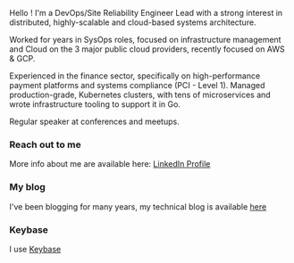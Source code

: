         
       
            
                
Hello ! I'm a DevOps/Site Reliability Engineer Lead with a strong interest in distributed, highly-scalable and cloud-based systems architecture. 

Worked for years in SysOps roles, focused on infrastructure management and Cloud on the 3 major public cloud providers, recently focused on AWS & GCP. 

Experienced in the finance sector, specifically on high-performance payment platforms and systems compliance (PCI - Level 1). 
Managed production-grade, Kubernetes clusters, with tens of microservices and wrote infrastructure tooling to support it in Go. 

Regular speaker at conferences and meetups. 

### Reach out to me
More info about me are available here:
[LinkedIn Profile](https://www.linkedin.com/in/federico-fregosi/)

### My blog
I've been blogging for many years, my technical blog is available [here](https://federicofr.wordpress.com/) 


### Keybase
I use [Keybase](https://keybase.io/federicofregosi)
